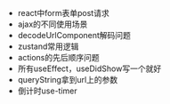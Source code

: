 - react中form表单post请求
- ajax的不同使用场景
- decodeUrlComponent解码问题
- zustand常用逻辑
- actions的先后顺序问题
- 所有useEffect，useDidShow写一个就好
- queryString拿到url上的参数
- 倒计时use-timer